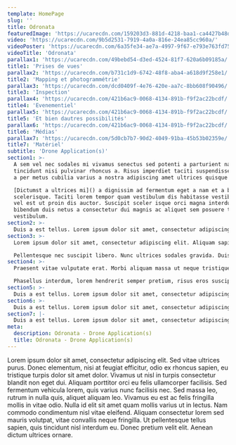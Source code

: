 ```yaml
---
template: HomePage
slug: ''
title: Odronata
featuredImage: 'https://ucarecdn.com/159203d3-881d-4218-baa1-ca4427b48d0d/'
video: 'https://ucarecdn.com/9b5d2531-7919-4a0a-816e-24ea85cc960a/'
videoPoster: 'https://ucarecdn.com/6a35fe34-ae7a-4997-9f67-e793e763fd75/'
videoTitle: 'Odronata'
parallax1: 'https://ucarecdn.com/49bebd54-d3ed-4524-81f7-620a6b09185a/'
title1: 'Prises de vues'
parallax2: 'https://ucarecdn.com/b731c1d9-6742-48f8-aba4-a618d9f258e1/'
title2: 'Mapping et photogrammétrie'
parallax3: 'https://ucarecdn.com/dcd0409f-4e76-420e-aa7c-8bb608f90496/'
title3: 'Inspection'
parallax4: 'https://ucarecdn.com/421b6ac9-0068-4134-891b-f9f2ac22bcdf/'
title4: 'Evenementiel'
parallax5: 'https://ucarecdn.com/421b6ac9-0068-4134-891b-f9f2ac22bcdf/'
title5: 'Et bien dautres possibilités'
parallax6: 'https://ucarecdn.com/421b6ac9-0068-4134-891b-f9f2ac22bcdf/'
title6: 'Médias'
parallax7: 'https://ucarecdn.com/5d0cb7b7-90d2-4049-91ba-45b53b02359e/'
title7: 'Matériel'
subtitle: 'Drone Application(s)'
section1: >-
  A sem vel nec sodales mi vivamus senectus sed potenti a parturient nascetur
  tincidunt nisi pulvinar rhoncus a. Risus imperdiet taciti suspendisse facilisi
  a per metus cubilia varius a nostra adipiscing amet ultrices quisque ac mi a.

  [Dictumst a ultrices mi]() a dignissim ad fermentum eget a nam et a blandit
  scelerisque. Taciti lorem tempor quam vestibulum dis habitasse vestibulum diam
  vel est ut proin dis auctor. Suscipit sceler isque orci magna interdum vel
  bibendum duis netus a consectetur dui magnis ac aliquet sem posuere tincidunt
  vestibulum.
section2: >-
  Duis a est tellus. Lorem ipsum dolor sit amet, consectetur adipiscing elit. Suspendisse potenti. Pellentesque habitant morbi tristique senectus et netus et malesuada fames ac turpis egestas. In suscipit dui neque, eget consequat libero laoreet ut. Nulla laoreet sed arcu non posuere. Nulla at nibh est. Fusce interdum mauris eu dui ullamcorper, auctor vehicula neque congue. Morbi lacinia augue lectus, ut tincidunt leo sodales non. Vestibulum ante ipsum primis in faucibus orci luctus et ultrices posuere cubilia Curae; Praesent non consectetur nulla. Donec eu magna dignissim eros maximus rhoncus
section3: >-
  Lorem ipsum dolor sit amet, consectetur adipiscing elit. Aliquam sapien ipsum, sollicitudin ac pulvinar non, volutpat sit amet lectus. Nam suscipit dui urna, quis feugiat augue tincidunt et. Cras tempor justo accumsan sem faucibus condimentum. Morbi mattis nulla congue nulla gravida consequat. Curabitur tincidunt, sem at dignissim facilisis, metus velit mollis neque, a dignissim neque enim non turpis. In id efficitur lorem, a pretium tortor. Maecenas pulvinar libero non justo ornare aliquet. Integer vulputate venenatis elit, non bibendum lacus aliquet at. Donec euismod rutrum turpis. Aliquam sit amet turpis sed orci consectetur gravida. Praesent id eros et leo molestie rhoncus ut eu augue. Phasellus luctus facilisis leo et interdum.

  Pellentesque nec suscipit libero. Nunc ultrices sodales gravida. Duis vitae ante commodo, gravida velit ullamcorper, condimentum lorem. Curabitur sagittis id est sed mattis. Aenean vel varius tellus, sit amet condimentum metus. In pellentesque tortor non lectus dictum, nec lacinia massa lobortis. Fusce magna dui, ultrices quis rutrum a, scelerisque sit amet eros. Nullam malesuada elit eu dolor accumsan aliquam. Morbi a enim lobortis sapien laoreet sollicitudin. Phasellus viverra urna non condimentum blandit. Duis bibendum ante vitae sem pulvinar pulvinar. Lorem ipsum dolor sit amet, consectetur adipiscing elit. Vestibulum posuere ipsum urna, nec mollis ipsum hendrerit vitae. Nunc ullamcorper felis ac elit faucibus, sed lobortis nibh rutrum. Donec condimentum sollicitudin eros, vitae pulvinar eros elementum at. Integer nec dui sagittis, blandit purus et, cursus massa.
section4: >-
  Praesent vitae vulputate erat. Morbi aliquam massa ut neque tristique, sed tristique risus pharetra. Proin ullamcorper scelerisque orci, vitae pretium ipsum gravida nec. Ut tempus cursus nibh et blandit. Sed porttitor posuere ante, vel hendrerit nibh lobortis vel. Suspendisse non sapien nec lacus euismod commodo at mollis dui. Quisque ante lectus, interdum vitae lacus eget, ornare consectetur erat. Suspendisse rutrum ac dolor eget semper. Pellentesque nec venenatis tortor, nec maximus mi. Proin condimentum lectus at felis mattis, eget lobortis libero ullamcorper. Suspendisse accumsan ipsum est. Praesent eros massa, varius eu velit quis, dignissim molestie arcu. Sed venenatis sed ex at aliquet. Aliquam erat volutpat.

  Phasellus interdum, lorem hendrerit semper pretium, risus eros suscipit augue, eu pharetra tellus urna sed metus. Aenean diam neque, viverra eget sem ut, sodales efficitur leo. Donec eget risus tellus. Curabitur dapibus dolor at finibus malesuada. Donec pharetra leo eu mauris facilisis efficitur. Sed sodales lorem ac lacus blandit, vitae mattis metus vestibulum. Aliquam nec leo sed metus tincidunt accumsan. In eget odio in ex pellentesque euismod. In at nulla in urna ullamcorper gravida. Vivamus in rhoncus metus. Quisque eleifend eget nisl ut gravida. In odio felis, semper quis sodales at, interdum in justo.
section5: >-
  Duis a est tellus. Lorem ipsum dolor sit amet, consectetur adipiscing elit. Suspendisse potenti. Pellentesque habitant morbi tristique senectus et netus et malesuada fames ac turpis egestas. In suscipit dui neque, eget consequat libero laoreet ut. Nulla laoreet sed arcu non posuere. Nulla at nibh est. Fusce interdum mauris eu dui ullamcorper, auctor vehicula neque congue. Morbi lacinia augue lectus, ut tincidunt leo sodales non. Vestibulum ante ipsum primis in faucibus orci luctus et ultrices posuere cubilia Curae; Praesent non consectetur nulla. Donec eu magna dignissim eros maximus rhoncus
section6: >-
  Duis a est tellus. Lorem ipsum dolor sit amet, consectetur adipiscing elit. Suspendisse potenti. Pellentesque habitant morbi tristique senectus et netus et malesuada fames ac turpis egestas. In suscipit dui neque, eget consequat libero laoreet ut. Nulla laoreet sed arcu non posuere. Nulla at nibh est. Fusce interdum mauris eu dui ullamcorper, auctor vehicula neque congue. Morbi lacinia augue lectus, ut tincidunt leo sodales non. Vestibulum ante ipsum primis in faucibus orci luctus et ultrices posuere cubilia Curae; Praesent non consectetur nulla. Donec eu magna dignissim eros maximus rhoncus
section7: |-
  Duis a est tellus. Lorem ipsum dolor sit amet, consectetur adipiscing elit. Suspendisse potenti. Pellentesque habitant morbi tristique senectus et netus et malesuada fames ac turpis egestas. In suscipit dui neque, eget consequat libero laoreet ut. Nulla laoreet sed arcu non posuere. Nulla at nibh est. Fusce interdum mauris eu dui ullamcorper, auctor vehicula neque congue. Morbi lacinia augue lectus, ut tincidunt leo sodales non. Vestibulum ante ipsum primis in faucibus orci luctus et ultrices posuere cubilia Curae; Praesent non consectetur nulla. Donec eu magna dignissim eros maximus rhoncus
meta:
  description: Odronata - Drone Application(s)
  title: Odronata - Drone Application(s)
---
```

Lorem ipsum dolor sit amet, consectetur adipiscing elit. Sed vitae ultrices purus. Donec elementum, nisi at feugiat efficitur, odio ex rhoncus sapien, eu tristique turpis dolor sit amet dolor. Vivamus ut nisl in turpis consectetur blandit non eget dui. Aliquam porttitor orci eu felis ullamcorper facilisis. Sed fermentum vehicula lorem, quis varius nunc facilisis nec. Sed massa leo, rutrum in nulla quis, aliquet aliquam leo. Vivamus eu est ac felis fringilla mollis in vitae odio. Nulla id elit sit amet quam mollis varius ut in lectus. Nam commodo condimentum nisl vitae eleifend. Aliquam consectetur lorem sed mauris volutpat, vitae convallis neque fringilla. Ut pellentesque tellus sapien, quis tincidunt nisl interdum eu. Donec pretium velit elit. Aenean dictum ultrices ornare.